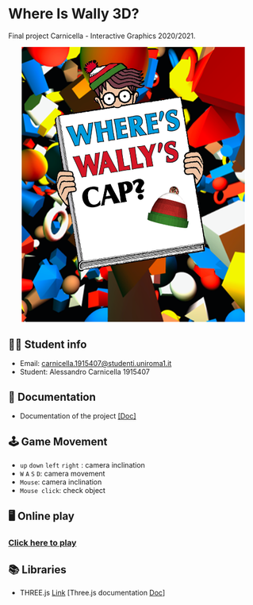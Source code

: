 # Where Is Wally 3D?
Final project Carnicella - Interactive Graphics 2020/2021.

<p align="center">
    <img alt="Where is Wally 3D?" title="Where is Wally 3D?" src="./texture/whereiswally.png" width="450">
</p>



## 👨‍🏫 Student info
-   Email: carnicella.1915407@studenti.uniroma1.it
-   Student: Alessandro Carnicella 1915407

## 📃 Documentation

-   Documentation of the project [[Doc]](./Documentation.pdf)

## 🕹️ Game Movement

- `up` `down` `left` `right` : camera inclination
- `W` `A` `S` `D`: camera  movement
- `Mouse`: camera inclination
- `Mouse click`:  check object

## 🖥️ Online play
### [Click here to play](https://sapienzainteractivegraphicscourse.github.io/final-project-carnicella/)


## 📚 Libraries

-  THREE.js [Link](https://threejs.org/) [Three.js documentation [Doc](https://threejs.org/docs/)]
